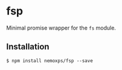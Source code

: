# fsp
Minimal promise wrapper for the `fs` module.

## Installation
```
$ npm install nemoxps/fsp --save
```